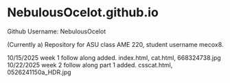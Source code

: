 # NebulousOcelot.github.io
Github Username: NebulousOcelot

(Currently a) Repository for ASU class AME 220, student username mecox8.

10/15/2025 week 1 follow along added. index.html, cat.html, 668324738.jpg
10/22/2025 week 2 follow along part 1 added. csscat.html, 0526241150a_HDR.jpg
